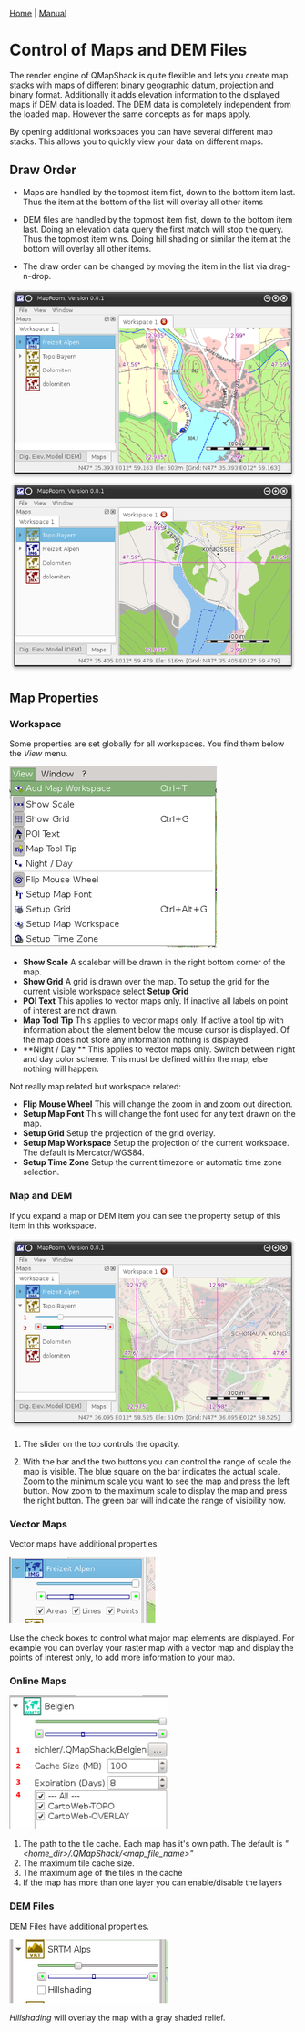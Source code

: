 [Home](Home) | [Manual](DocMain)

# Control of Maps and DEM Files

The render engine of QMapShack is quite flexible and lets you create map stacks with
maps of different binary geographic datum, projection and binary format. Additionally 
it adds elevation information to the displayed maps if DEM data is loaded. The DEM data 
is completely independent from the loaded map. However the same concepts as for maps 
apply.

By opening additional workspaces you can have several different map stacks. This allows 
you to quickly view your data on different maps.

## Draw Order

* Maps are handled by the topmost item fist, down to the bottom item last. Thus 
the item at the bottom of the list will overlay all other items

* DEM files are handled by the topmost item fist, down to the bottom item last. Doing
an elevation data query the first match will stop the query. Thus the topmost item wins. 
Doing hill shading or similar the item at the bottom will overlay all other items.

* The draw order can be changed by moving the item in the list via drag-n-drop.

![Alt text](images/DocControlMapDem/maproom1.png) ![Alt text](images/DocControlMapDem/maproom2.png)

## Map Properties

### Workspace

Some properties are set globally for all workspaces. You find them below the _View_ menu. 

![Alt text](images/DocControlMapDem/maproom3.png)


* **Show Scale** A scalebar will be drawn in the right bottom corner of the map.
* **Show Grid**  A grid is drawn over the map. To setup the grid for the current visible workspace select **Setup Grid**
* **POI Text**   This applies to vector maps only. If inactive all labels on point of interest are not drawn.
* **Map Tool Tip** This applies to vector maps only. If active a tool tip with information about the element below the mouse cursor is displayed. Of the map does not store any information nothing is displayed.
* **Night / Day ** This applies to vector maps only. Switch between night and day color scheme. This must be defined within the map, else nothing will happen.

Not really map related but workspace related:

* **Flip Mouse Wheel** This will change the zoom in and zoom out direction.
* **Setup Map Font** This will change the font used for any text drawn on the map.
* **Setup Grid** Setup the projection of the grid overlay.
* **Setup Map Workspace** Setup the projection of the current workspace. The default is Mercator/WGS84.
* **Setup Time Zone** Setup the current timezone or automatic time zone selection.

### Map and DEM

If you expand a map or DEM item you can see the  property setup of this item in this workspace.

![Alt text](images/DocControlMapDem/maproom5.png)

1. The slider on the top controls the opacity. 

2. With the bar and the two buttons you can control the range of scale the map is visible. The blue square on the bar indicates the actual scale. Zoom to the minimum scale you want to see the map and press the left button. Now zoom to the maximum scale to display the map and press the right button. The green bar will indicate the range of visibility now.

### Vector Maps

Vector maps have additional properties.

![Alt text](images/DocControlMapDem/maproom6.png)

Use the check boxes to control what major map elements are displayed. For example you can overlay your raster map with a vector map and display the points of interest only, to add more information to your map. 

### Online Maps

![Alt text](images/DocControlMapDem/maproom8.png)

1. The path to the tile cache. Each map has it's own path. The default is  _"<home_dir>/.QMapShack/<map_file_name>"_
2. The maximum tile cache size.
3. The maximum age of the tiles in the cache
4. If the map has more than one layer you can enable/disable the layers

### DEM Files

DEM Files have additional properties.

![Alt text](images/DocControlMapDem/maproom7.png)

_Hillshading_ will overlay the map with a gray shaded relief.
